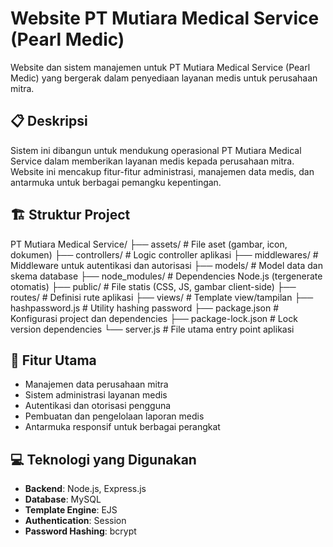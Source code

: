 # Website PT Mutiara Medical Service (Pearl Medic)

Website dan sistem manajemen untuk PT Mutiara Medical Service (Pearl Medic) yang bergerak dalam penyediaan layanan medis untuk perusahaan mitra.

## 📋 Deskripsi

Sistem ini dibangun untuk mendukung operasional PT Mutiara Medical Service dalam memberikan layanan medis kepada perusahaan mitra. Website ini mencakup fitur-fitur administrasi, manajemen data medis, dan antarmuka untuk berbagai pemangku kepentingan.

## 🏗 Struktur Project
PT Mutiara Medical Service/
├── assets/ # File aset (gambar, icon, dokumen)
├── controllers/ # Logic controller aplikasi
├── middlewares/ # Middleware untuk autentikasi dan autorisasi
├── models/ # Model data dan skema database
├── node_modules/ # Dependencies Node.js (tergenerate otomatis)
├── public/ # File statis (CSS, JS, gambar client-side)
├── routes/ # Definisi rute aplikasi
├── views/ # Template view/tampilan
├── hashpassword.js # Utility hashing password
├── package.json # Konfigurasi project dan dependencies
├── package-lock.json # Lock version dependencies
└── server.js # File utama entry point aplikasi


## 🚀 Fitur Utama

- Manajemen data perusahaan mitra
- Sistem administrasi layanan medis
- Autentikasi dan otorisasi pengguna
- Pembuatan dan pengelolaan laporan medis
- Antarmuka responsif untuk berbagai perangkat

## 💻 Teknologi yang Digunakan

- **Backend**: Node.js, Express.js
- **Database**: MySQL
- **Template Engine**: EJS
- **Authentication**: Session
- **Password Hashing**: bcrypt




